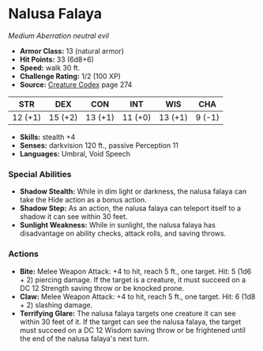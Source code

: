 # Nalusa Falaya

*Medium* *Aberration* *neutral evil*

- **Armor Class:** 13 (natural armor)
- **Hit Points:** 33 (6d8+6)
- **Speed:** walk 30 ft.
- **Challenge Rating:** 1/2 (100 XP)
- **Source:** [Creature Codex](https://koboldpress.com/kpstore/product/creature-codex-for-5th-edition-dnd) page 274

| STR | DEX | CON | INT | WIS | CHA |
| --- | --- | --- | --- | --- | --- |
| 12 (+1) | 15 (+2) | 13 (+1) | 11 (+0) | 13 (+1) | 9 (-1) |

- **Skills:** stealth +4
- **Senses:** darkvision 120 ft., passive Perception 11
- **Languages:** Umbral, Void Speech
### Special Abilities
- **Shadow Stealth:** While in dim light or darkness, the nalusa falaya can take the Hide action as a bonus action.
- **Shadow Step:** As an action, the nalusa falaya can teleport itself to a shadow it can see within 30 feet.
- **Sunlight Weakness:** While in sunlight, the nalusa falaya has disadvantage on ability checks, attack rolls, and saving throws.
### Actions
- **Bite:** Melee Weapon Attack: +4 to hit, reach 5 ft., one target. Hit: 5 (1d6 + 2) piercing damage. If the target is a creature, it must succeed on a DC 12 Strength saving throw or be knocked prone.
- **Claw:** Melee Weapon Attack: +4 to hit, reach 5 ft., one target. Hit: 6 (1d8 + 2) slashing damage.
- **Terrifying Glare:** The nalusa falaya targets one creature it can see within 30 feet of it. If the target can see the nalusa falaya, the target must succeed on a DC 12 Wisdom saving throw or be frightened until the end of the nalusa falaya's next turn.



